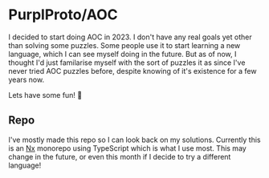 # PurplProto/AOC

I decided to start doing AOC in 2023. I don't have any real goals yet other than solving some puzzles. Some people use it to start learning a new language, which I can see myself doing in the future. But as of now, I thought I'd just familarise myself with the sort of puzzles it as since I've never tried AOC puzzles before, despite knowing of it's existence for a few years now.

Lets have some fun! 🙂

## Repo

I've mostly made this repo so I can look back on my solutions. Currently this is an [Nx](https://nx.dev/) monorepo using TypeScript which is what I use most. This may change in the future, or even this month if I decide to try a different language!
